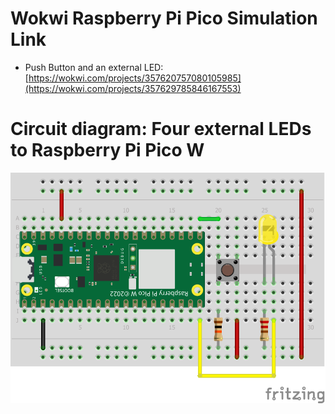 # Wokwi Raspberry Pi Pico Simulation Link

* Push Button and an external LED: [https://wokwi.com/projects/357620757080105985](https://wokwi.com/projects/357629785846167553)

# Circuit diagram: Four external LEDs to Raspberry Pi Pico W

<p align="center">
  <img src="https://github.com/ajgquional/rpi-picow-micropython/blob/75c0898a71a9de2fb2399c23a310e943f8a8cd45/Push%20Button/Push-Button-LED-to-RPi-Pico-W_bb.png" alt="Circuit diagram - Push Button and an external LED conencted to Raspberry Pi Pico W">
</p>
